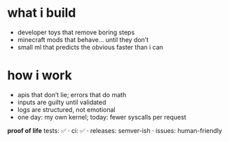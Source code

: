 # what i build
- developer toys that remove boring steps
- minecraft mods that behave… until they don’t
- small ml that predicts the obvious faster than i can

# how i work
- apis that don’t lie; errors that do math
- inputs are guilty until validated
- logs are structured, not emotional
- one day: my own kernel; today: fewer syscalls per request

**proof of life**
tests: ✅ · ci: ✅ · releases: semver-ish · issues: human-friendly
